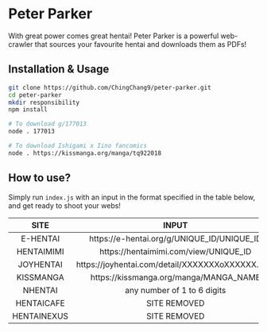 # Peter Parker
With great power comes great hentai! Peter Parker is a powerful web-crawler that sources your favourite hentai and downloads them as PDFs!

## Installation & Usage
```bash
git clone https://github.com/ChingChang9/peter-parker.git
cd peter-parker
mkdir responsibility
npm install

# To download g/177013
node . 177013

# To download Ishigami x Iino fancomics
node . https://kissmanga.org/manga/tq922018
```

## How to use?
Simply run `index.js` with an input in the format specified in the table below, and get ready to shoot your webs!

SITE | INPUT
:-:|:-:
E-HENTAI | <span>https://</span>e-hentai.org/g/UNIQUE_ID/UNIQUE_ID
HENTAIMIMI | <span>https://</span>hentaimimi.com/view/UNIQUE_ID
JOYHENTAI | <span>https://</span>joyhentai.com/detail/XXXXXXXoXXXXXX.html
KISSMANGA | <span>https://</span>kissmanga.org/manga/MANGA_NAME
NHENTAI | any number of 1 to 6 digits
HENTAICAFE | SITE REMOVED
HENTAINEXUS | SITE REMOVED